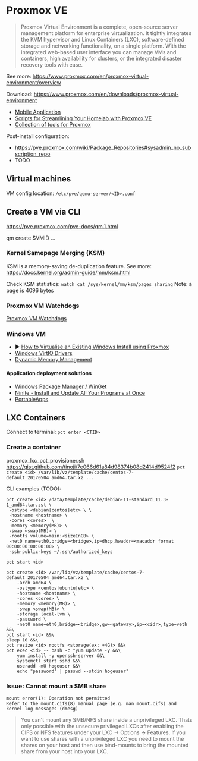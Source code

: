 # Proxmox VE

> Proxmox Virtual Environment is a complete, open-source server management platform for enterprise virtualization. It tightly integrates the KVM hypervisor and Linux Containers (LXC), software-defined storage and networking functionality, on a single platform. With the integrated web-based user interface you can manage VMs and containers, high availability for clusters, or the integrated disaster recovery tools with ease.

See more: https://www.proxmox.com/en/proxmox-virtual-environment/overview

Download: https://www.proxmox.com/en/downloads/proxmox-virtual-environment

- [Mobile Application](https://play.google.com/store/apps/details?id=com.proxmox.app.pve_flutter_frontend)
- [Scripts for Streamlining Your Homelab with Proxmox VE](https://tteck.github.io/Proxmox/)
- [Collection of tools for Proxmox](https://github.com/DerDanilo/proxmox-stuff)

Post-install configuration:
- https://pve.proxmox.com/wiki/Package_Repositories#sysadmin_no_subscription_repo
- TODO

## Virtual machines

VM config location: `/etc/pve/qemu-server/<ID>.conf`

## Create a VM via CLI

https://pve.proxmox.com/pve-docs/qm.1.html

qm create $VMID ...

### Kernel Samepage Merging (KSM)

KSM is a memory-saving de-duplication feature.
See more: https://docs.kernel.org/admin-guide/mm/ksm.html

Check KSM statistics: `watch cat /sys/kernel/mm/ksm/pages_sharing`
Note: a page is 4096 bytes

### Proxmox VM Watchdogs

[Proxmox VM Watchdogs](https://tompaw.net/proxmox-vm-watchdogs/)

### Windows VM

- ▶️ [How to Virtualise an Existing Windows Install using Proxmox](https://www.youtube.com/watch?v=eFDcCxRS5Xk)
- [Windows VirtIO Drivers](https://pve.proxmox.com/wiki/Windows_VirtIO_Drivers)
- [Dynamic Memory Management](https://pve.proxmox.com/wiki/Dynamic_Memory_Management)

#### Application deployment solutions

- [Windows Package Manager / WinGet](https://github.com/microsoft/winget-cli)
- [Ninite - Install and Update All Your Programs at Once](https://ninite.com/)
- [PortableApps](https://portableapps.com/)

## LXC Containers

Connect to terminal: `pct enter <CTID>`

### Create a container

proxmox_lxc_pct_provisioner.sh
https://gist.github.com/tinoji/7e066d61a84d98374b08d2414d9524f2
`pct create <id> /var/lib/vz/template/cache/centos-7-default_20170504_amd64.tar.xz ...`

CLI examples (TODO):

```
pct create <id> /data/template/cache/debian-11-standard_11.3-1_amd64.tar.zst \
 -ostype <debian|centos|etc> \ \
 -hostname <hostname> \
 -cores <cores>  \
 -memory <memory(MB)> \
 -swap <swap(MB)> \
 -rootfs volume=main:<sizeInGB> \
 -net0 name=eth0,bridge=<bridge>,ip=dhcp,hwaddr=<macaddr format 00:00:00:00:00:00> \
 -ssh-public-keys ~/.ssh/authorized_keys

pct start <id>
```

```
pct create <id> /var/lib/vz/template/cache/centos-7-default_20170504_amd64.tar.xz \
    -arch amd64 \
    -ostype <centos|ubuntu|etc> \
    -hostname <hostname> \
    -cores <cores> \
    -memory <memory(MB)> \
    -swap <swap(MB)> \
    -storage local-lvm \
    -password \
    -net0 name=eth0,bridge=<bridge>,gw=<gateway>,ip=<cidr>,type=veth  &&\
pct start <id> &&\
sleep 10 &&\
pct resize <id> rootfs <storage(ex: +4G)> &&\
pct exec <id> -- bash -c "yum update -y &&\
    yum install -y openssh-server &&\
    systemctl start sshd &&\
    useradd -mU hogeuser &&\
    echo "password" | passwd --stdin hogeuser"
```

### Issue: Cannot mount a SMB share

```
mount error(1): Operation not permitted
Refer to the mount.cifs(8) manual page (e.g. man mount.cifs) and kernel log messages (dmesg)
```

> You can't mount any SMB/NFS share inside a unprivileged LXC. Thats only possible with the unsecure privileged LXCs after enabling the CIFS or NFS features under your LXC -> Options -> Features. If you want to use shares with a unprivileged LXC you need to mount the shares on your host and then use bind-mounts to bring the mounted share from your host into your LXC.
